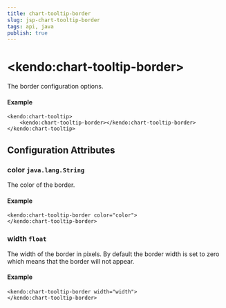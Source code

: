 ```yaml
---
title: chart-tooltip-border
slug: jsp-chart-tooltip-border
tags: api, java
publish: true
---
```


# \<kendo:chart-tooltip-border\>

The border configuration options.

#### Example
    <kendo:chart-tooltip>
        <kendo:chart-tooltip-border></kendo:chart-tooltip-border>
    </kendo:chart-tooltip>

## Configuration Attributes

### color `java.lang.String`

The color of the border.

#### Example
    <kendo:chart-tooltip-border color="color">
    </kendo:chart-tooltip-border>

### width `float`

The width of the border in pixels. By default the border width is set to zero which means that the border will not appear.

#### Example
    <kendo:chart-tooltip-border width="width">
    </kendo:chart-tooltip-border>


